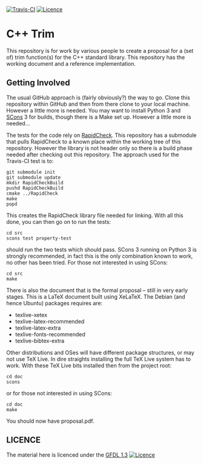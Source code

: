 [![Travis-CI](https://travis-ci.org/CppTrim/CppTrimProposal.svg?branch=master)](https://travis-ci.org/CppTrim/CppTrimProposal)
[![Licence](https://img.shields.io/badge/licence-gfdl_1.3-green.svg)](https://www.gnu.org/licenses/fdl-1.3.en.html)

# C++ Trim

This repository is for work by various people to create a proposal for a (set of) trim function(s) for the C++
standard library. This repository has the working document and a reference implementation.

## Getting Involved

The usual GitHub approach is (fairly obviously?) the way to go. Clone this repository within GitHub and then
from there clone to your local machine. However a little more is needed. You may want to install Python 3
and [SCons](http://scons.org/) 3 for builds, though there is a Make set up. However a little more is needed…

The tests for the code rely on [RapidCheck](https://github.com/emil-e/rapidcheck). This repository has a
submodule that pulls RapidCheck to a known place within the working tree of this repository. However the
library is not header only so there is a build phase needed after checking out this repository. The approach
used for the Travis-CI test is to:
```
git submodule init
git submodule update
mkdir RapidCheckBuild
pushd RapidCheckBuild
cmake ../RapidCheck
make
popd
```
This creates the RapidCheck library file needed for linking. With all this done, you can then go on to run
the tests:
```
cd src
scons test property-test
```
should run the two tests which should pass. SCons 3 running on Python 3 is strongly recommended, in fact
this is the only combination known to work, no other has been tried. For those not interested in using
SCons:
```
cd src
make
```

There is also the document that is the formal proposal – still in very early stages. This is a LaTeX document
built using XeLaTeX. The Debian (and hence Ubuntu) packages requires are:

* texlive-xetex
* texlive-latex-recommended
* texlive-latex-extra
* texlive-fonts-recommended
* texlive-bibtex-extra

Other distributions and OSes will have different package structures, or may not use TeX Live. In dire straights installing the full
TeX Live system has to work. With these TeX Live bits installed then from the project root:
```
cd doc
scons
```
or for those not interested in using SCons:
```
cd doc
make
```
You should now have proposal.pdf.

## LICENCE

The material here is licenced under the [GFDL 1.3](https://www.gnu.org/licenses/fdl-1.3.en.html)
[![Licence](https://img.shields.io/badge/licence-gfdl_1.3-green.svg)](https://www.gnu.org/licenses/fdl-1.3.en.html)
